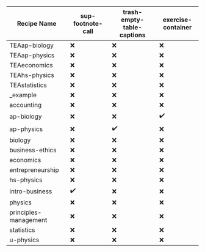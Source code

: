 | Recipe Name | sup-footnote-call | trash-empty-table-captions | exercise-container |
| --- | --- | --- | --- |
| TEAap-biology | :x: | :x: | :x: |
| TEAap-physics | :x: | :x: | :x: |
| TEAeconomics | :x: | :x: | :x: |
| TEAhs-physics | :x: | :x: | :x: |
| TEAstatistics | :x: | :x: | :x: |
| _example | :x: | :x: | :x: |
| accounting | :x: | :x: | :x: |
| ap-biology | :x: | :x: | :heavy_check_mark: |
| ap-physics | :x: | :heavy_check_mark: | :x: |
| biology | :x: | :x: | :x: |
| business-ethics | :x: | :x: | :x: |
| economics | :x: | :x: | :x: |
| entrepreneurship | :x: | :x: | :x: |
| hs-physics | :x: | :x: | :x: |
| intro-business | :heavy_check_mark: | :x: | :x: |
| physics | :x: | :x: | :x: |
| principles-management | :x: | :x: | :x: |
| statistics | :x: | :x: | :x: |
| u-physics | :x: | :x: | :x: |
